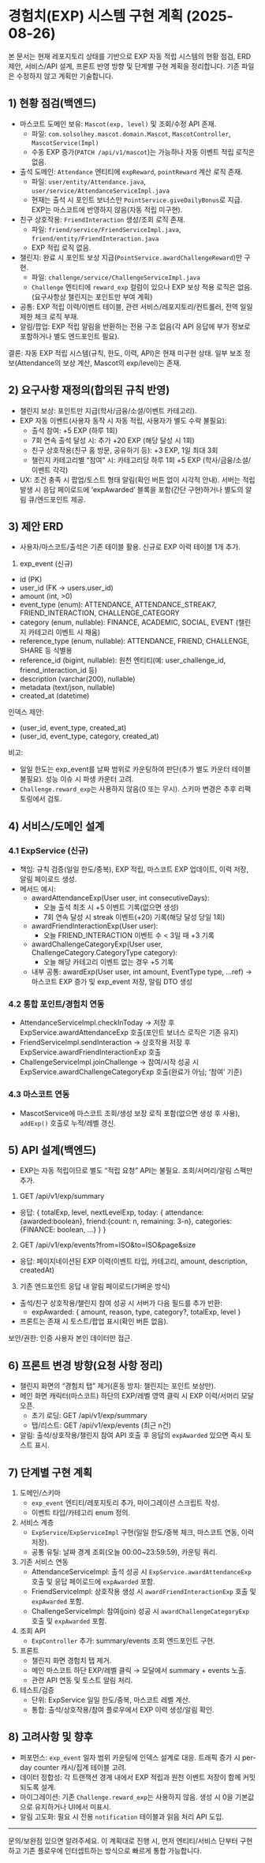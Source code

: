 # 경험치(EXP) 시스템 구현 계획 (2025-08-26)

본 문서는 현재 레포지토리 상태를 기반으로 EXP 자동 적립 시스템의 현황 점검, ERD 제안, 서비스/API 설계, 프론트 반영 방향 및 단계별 구현 계획을 정리합니다. 기존 파일은 수정하지 않고 계획만 기술합니다.

## 1) 현황 점검(백엔드)
- 마스코트 도메인 보유: `Mascot(exp, level)` 및 조회/수정 API 존재.
  - 파일: `com.solsolhey.mascot.domain.Mascot`, `MascotController`, `MascotService(Impl)`
  - 수동 EXP 증가(`PATCH /api/v1/mascot`)는 가능하나 자동 이벤트 적립 로직은 없음.
- 출석 도메인: `Attendance` 엔티티에 `expReward`, `pointReward` 계산 로직 존재.
  - 파일: `user/entity/Attendance.java`, `user/service/AttendanceServiceImpl.java`
  - 현재는 출석 시 포인트 보너스만 `PointService.giveDailyBonus`로 지급. EXP는 마스코트에 반영하지 않음(자동 적립 미구현).
- 친구 상호작용: `FriendInteraction` 생성/조회 로직 존재.
  - 파일: `friend/service/FriendServiceImpl.java`, `friend/entity/FriendInteraction.java`
  - EXP 적립 로직 없음.
- 챌린지: 완료 시 포인트 보상 지급(`PointService.awardChallengeReward`)만 구현.
  - 파일: `challenge/service/ChallengeServiceImpl.java`
  - `Challenge` 엔티티에 `reward_exp` 컬럼이 있으나 EXP 보상 적용 로직은 없음. (요구사항상 챌린지는 포인트만 부여 계획)
- 공통: EXP 적립 이력/이벤트 테이블, 관련 서비스/레포지토리/컨트롤러, 전역 일일 제한 체크 로직 부재.
- 알림/팝업: EXP 적립 알림을 반환하는 전용 구조 없음(각 API 응답에 부가 정보로 포함하거나 별도 엔드포인트 필요).

결론: 자동 EXP 적립 시스템(규칙, 한도, 이력, API)은 현재 미구현 상태. 일부 보조 정보(Attendance의 보상 계산, Mascot의 exp/level)는 존재.

## 2) 요구사항 재정의(합의된 규칙 반영)
- 챌린지 보상: 포인트만 지급(학사/금융/소셜/이벤트 카테고리).
- EXP 자동 이벤트(사용자 동작 시 자동 적립, 사용자가 별도 수락 불필요):
  - 출석 참여: +5 EXP (하루 1회)
  - 7회 연속 출석 달성 시: 추가 +20 EXP (해당 달성 시 1회)
  - 친구 상호작용(친구 홈 방문, 공유하기 등): +3 EXP, 1일 최대 3회
  - 챌린지 카테고리별 “참여” 시: 카테고리당 하루 1회 +5 EXP (학사/금융/소셜/이벤트 각각)
- UX: 조건 충족 시 팝업/토스트 형태 알림(확인 버튼 없이 시각적 안내). 서버는 적립 발생 시 응답 페이로드에 ‘expAwarded’ 블록을 포함(간단 구현)하거나 별도의 알림 큐/엔드포인트 제공.

## 3) 제안 ERD
- 사용자/마스코트/출석은 기존 테이블 활용. 신규로 EXP 이력 테이블 1개 추가.

1) exp_event (신규)
- id (PK)
- user_id (FK → users.user_id)
- amount (int, >0)
- event_type (enum): ATTENDANCE, ATTENDANCE_STREAK7, FRIEND_INTERACTION, CHALLENGE_CATEGORY
- category (enum, nullable): FINANCE, ACADEMIC, SOCIAL, EVENT (챌린지 카테고리 이벤트 시 채움)
- reference_type (enum, nullable): ATTENDANCE, FRIEND, CHALLENGE, SHARE 등 식별용
- reference_id (bigint, nullable): 원천 엔티티(예: user_challenge_id, friend_interaction_id 등)
- description (varchar(200), nullable)
- metadata (text/json, nullable)
- created_at (datetime)

인덱스 제안:
- (user_id, event_type, created_at)
- (user_id, event_type, category, created_at)

비고:
- 일일 한도는 exp_event를 날짜 범위로 카운팅하여 판단(추가 별도 카운터 테이블 불필요). 성능 이슈 시 파생 카운터 고려.
- `Challenge.reward_exp`는 사용하지 않음(0 또는 무시). 스키마 변경은 추후 리팩토링에서 검토.

## 4) 서비스/도메인 설계
### 4.1 ExpService (신규)
- 책임: 규칙 검증(일일 한도/중복), EXP 적립, 마스코트 EXP 업데이트, 이력 저장, 알림 페이로드 생성.
- 메서드 예시:
  - awardAttendanceExp(User user, int consecutiveDays):
    - 오늘 출석 최초 시 +5 이벤트 기록(없으면 생성)
    - 7회 연속 달성 시 streak 이벤트(+20) 기록(해당 달성 당일 1회)
  - awardFriendInteractionExp(User user):
    - 오늘 FRIEND_INTERACTION 이벤트 수 < 3일 때 +3 기록
  - awardChallengeCategoryExp(User user, ChallengeCategory.CategoryType category):
    - 오늘 해당 카테고리 이벤트 없는 경우 +5 기록
  - 내부 공통: awardExp(User user, int amount, EventType type, ...ref) → 마스코트 EXP 증가 및 exp_event 저장, 알림 DTO 생성

### 4.2 통합 포인트/경험치 연동
- AttendanceServiceImpl.checkInToday → 저장 후 ExpService.awardAttendanceExp 호출(포인트 보너스 로직은 기존 유지)
- FriendServiceImpl.sendInteraction → 상호작용 저장 후 ExpService.awardFriendInteractionExp 호출
- ChallengeServiceImpl.joinChallenge → 참여/시작 성공 시 ExpService.awardChallengeCategoryExp 호출(완료가 아님; ‘참여’ 기준)

### 4.3 마스코트 연동
- MascotService에 마스코트 조회/생성 보장 로직 포함(없으면 생성 후 사용), `addExp()` 호출로 누적/레벨 갱신.

## 5) API 설계(백엔드)
- EXP는 자동 적립이므로 별도 “적립 요청” API는 불필요. 조회/서머리/알림 스펙만 추가.

1) GET /api/v1/exp/summary
- 응답: { totalExp, level, nextLevelExp, today: { attendance: {awarded:boolean}, friend:{count: n, remaining: 3-n}, categories: {FINANCE: boolean, ...} } }

2) GET /api/v1/exp/events?from=ISO&to=ISO&page&size
- 응답: 페이지네이션된 EXP 이력(이벤트 타입, 카테고리, amount, description, createdAt)

3) 기존 엔드포인트 응답 내 알림 페이로드(가벼운 방식)
- 출석/친구 상호작용/챌린지 참여 성공 시 서버가 다음 필드를 추가 반환:
  - expAwarded: { amount, reason, type, category?, totalExp, level }
- 프론트는 존재 시 토스트/팝업 표시(확인 버튼 없음).

보안/권한: 인증 사용자 본인 데이터만 접근.

## 6) 프론트 변경 방향(요청 사항 정리)
- 챌린지 화면의 “경험치 탭” 제거(혼동 방지: 챌린지는 포인트 보상만).
- 메인 화면 캐릭터(마스코트) 하단의 EXP/레벨 영역 클릭 시 EXP 이력/서머리 모달 오픈.
  - 초기 로딩: GET /api/v1/exp/summary
  - 탭/리스트: GET /api/v1/exp/events (최근 n건)
- 알림: 출석/상호작용/챌린지 참여 API 호출 후 응답의 `expAwarded` 있으면 즉시 토스트 표시.

## 7) 단계별 구현 계획
1. 도메인/스키마
   - `exp_event` 엔티티/레포지토리 추가, 마이그레이션 스크립트 작성.
   - 이벤트 타입/카테고리 enum 정의.
2. 서비스 계층
   - `ExpService`/`ExpServiceImpl` 구현(일일 한도/중복 체크, 마스코트 연동, 이력 저장).
   - 공통 유틸: 날짜 경계 조회(오늘 00:00~23:59:59), 카운팅 쿼리.
3. 기존 서비스 연동
   - AttendanceServiceImpl: 출석 성공 시 `ExpService.awardAttendanceExp` 호출 및 응답 페이로드에 `expAwarded` 포함.
   - FriendServiceImpl: 상호작용 생성 시 `awardFriendInteractionExp` 호출 및 `expAwarded` 포함.
   - ChallengeServiceImpl: 참여(join) 성공 시 `awardChallengeCategoryExp` 호출 및 `expAwarded` 포함.
4. 조회 API
   - `ExpController` 추가: summary/events 조회 엔드포인트 구현.
5. 프론트
   - 챌린지 화면 경험치 탭 제거.
   - 메인 마스코트 하단 EXP/레벨 클릭 → 모달에서 summary + events 노출.
   - 관련 API 연동 및 토스트 알림 처리.
6. 테스트/검증
   - 단위: ExpService 일일 한도/중복, 마스코트 레벨 계산.
   - 통합: 출석/상호작용/참여 플로우에서 EXP 이력 생성/알림 확인.

## 8) 고려사항 및 향후
- 퍼포먼스: `exp_event` 일자 범위 카운팅에 인덱스 설계로 대응. 트래픽 증가 시 per-day counter 캐시/집계 테이블 고려.
- 데이터 정합성: 각 트랜잭션 경계 내에서 EXP 적립과 원천 이벤트 저장이 함께 커밋되도록 설계.
- 마이그레이션: 기존 `Challenge.reward_exp`는 사용하지 않음. 생성 시 0을 기본값으로 유지하거나 UI에서 미표시.
- 알림 고도화: 필요 시 전용 `notification` 테이블과 읽음 처리 API 도입.

---
문의/보완점 있으면 알려주세요. 이 계획대로 진행 시, 먼저 엔티티/서비스 단부터 구현하고 기존 플로우에 인터셉트하는 방식으로 빠르게 통합 가능합니다.

